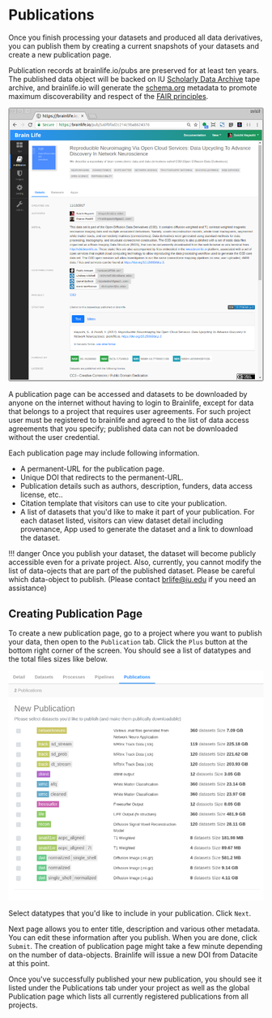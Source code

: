 # Publications

Once you finish processing your datasets and produced all data derivatives, you can publish them by creating a current snapshots of your datasets and create a new publication page. 

Publication records at brainlife.io/pubs are preserved for at least ten years. The published data object will be backed on IU  [Scholarly Data Archive](https://kb.iu.edu/d/aiyi) tape archive, and brainlife.io will generate the [schema.org](https://schema.org) metadata to promote maximum discoverability and respect of the [FAIR principles](https://www.go-fair.org/fair-principles/).

![publication.page](/docs/img/publication.page.png)

A publication page can be accessed and datasets to be downloaded by anyone on the internet without having to login to Brainlife, except for data that belongs to a project that requires user agreements. For such project user must be registered to brainlife and agreed to the list of data access agreements that you specify; published data can not be downloaded without the user credential.

Each publication page may include following information.

* A permanent-URL for the publication page.
* Unique DOI that redirects to the permanent-URL.
* Publication details such as authors, description, funders, data access license, etc..
* Citation template that visitors can use to cite your publication.
* A list of datasets that you'd like to make it part of your publication. For each dataset listed, visitors can view dataset detail including provenance, App used to generate the dataset and a link to download the dataset.

!!! danger
    Once you publish your dataset, the dataset will become publicly accessible even for a private project. Also, currently, you cannot modify the list of data-ojects that are part of the published dataset. Please be careful which data-object to publish. (Please contact brlife@iu.edu if you need an assistance)

## Creating Publication Page

To create a new publication page, go to a project where you want to publish your data, then open to the `Publication` tab. Click the `Plus` button at the bottom right corner of the screen. You should see a list of datatypes and the total files sizes like below.

![publication.page](/docs/img/publication.select.png)

Select datatypes that you'd like to include in your publication. Click `Next`.

Next page allows you to enter title, description and various other metadata. You can edit these information after you publish. When you are done, click `Submit`. The creation of publication page might take a few minute depending on the number of data-objects. Brainlife will issue a new DOI from Datacite at this point.

Once you've successfully published your new publication, you should see it listed under the Publications tab under your project as well as the global Publication page which lists all currently registered publications from all projects.




